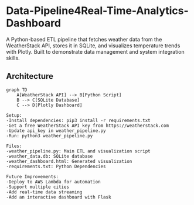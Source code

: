 # Data-Pipeline4Real-Time-Analytics-Dashboard

A Python-based ETL pipeline that fetches weather data from the WeatherStack API, stores it in SQLite, and visualizes temperature trends with Plotly. Built to demonstrate data management and system integration skills.

## Architecture
```mermaid
graph TD
    A[WeatherStack API] --> B[Python Script]
    B --> C[SQLite Database]
    C --> D[Plotly Dashboard]

Setup:
-Install dependencies: pip3 install -r requirements.txt
-Get a free WeatherStack API key from https://weatherstack.com
-Update api_key in weather_pipeline.py
-Run: python3 weather_pipeline.py

Files:
-weather_pipeline.py: Main ETL and visualization script
-weather_data.db: SQLite database
-weather_dashboard.html: Generated visualization
-requirements.txt: Python Dependencies

Future Improvements:
-Deploy to AWS Lambda for automation
-Support multiple cities
-Add real-time data streaming
-Add an interactive dashboard with Flask